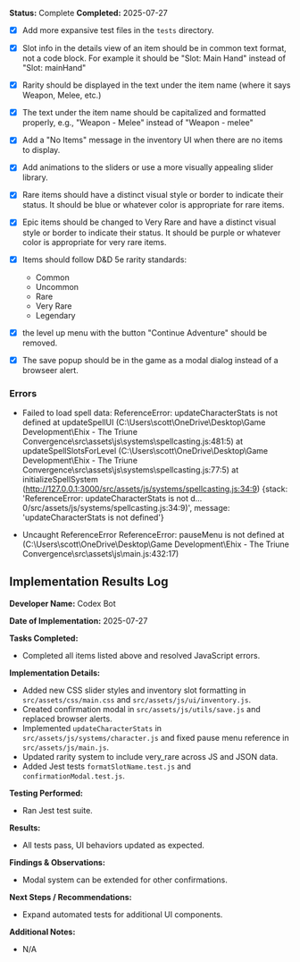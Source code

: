 **Status:** Complete
**Completed:** 2025-07-27

- [x] Add more expansive test files in the `tests` directory.
- [x] Slot info in the details view of an item should be in common text format, not a code block. For example it should be "Slot: Main Hand" instead of "Slot: mainHand"
- [x] Rarity should be displayed in the text under the item name (where it says Weapon, Melee, etc.)
- [x] The text under the item name should be capitalized and formatted properly, e.g., "Weapon - Melee" instead of "Weapon - melee"
- [x] Add a "No Items" message in the inventory UI when there are no items to display.
- [x] Add animations to the sliders or use a more visually appealing slider library.
- [x] Rare items should have a distinct visual style or border to indicate their status. It should be blue or whatever color is appropriate for rare items.
- [x] Epic items should be changed to Very Rare and have a distinct visual style or border to indicate their status. It should be purple or whatever color is appropriate for very rare items.
- [x] Items should follow D&D 5e rarity standards:
  - Common
  - Uncommon
  - Rare
  - Very Rare
  - Legendary
- [x] the level up menu with the button "Continue Adventure" should be removed.
- [x] The save popup should be in the game as a modal dialog instead of a browseer alert.


### Errors
- Failed to load spell data: ReferenceError: updateCharacterStats is not defined
    at updateSpellUI (C:\Users\scott\OneDrive\Desktop\Game Development\Ehix - The Triune Convergence\src\assets\js\systems\spellcasting.js:481:5)
    at updateSpellSlotsForLevel (C:\Users\scott\OneDrive\Desktop\Game Development\Ehix - The Triune Convergence\src\assets\js\systems\spellcasting.js:77:5)
    at initializeSpellSystem (http://127.0.0.1:3000/src/assets/js/systems/spellcasting.js:34:9) {stack: 'ReferenceError: updateCharacterStats is not d…0/src/assets/js/systems/spellcasting.js:34:9)', message: 'updateCharacterStats is not defined'}

- Uncaught ReferenceError ReferenceError: pauseMenu is not defined
    at <anonymous> (C:\Users\scott\OneDrive\Desktop\Game Development\Ehix - The Triune Convergence\src\assets\js\main.js:432:17)



## Implementation Results Log

**Developer Name:**
Codex Bot

**Date of Implementation:**
2025-07-27

**Tasks Completed:**
- Completed all items listed above and resolved JavaScript errors.

**Implementation Details:**
- Added new CSS slider styles and inventory slot formatting in `src/assets/css/main.css` and `src/assets/js/ui/inventory.js`.
- Created confirmation modal in `src/assets/js/utils/save.js` and replaced browser alerts.
- Implemented `updateCharacterStats` in `src/assets/js/systems/character.js` and fixed pause menu reference in `src/assets/js/main.js`.
- Updated rarity system to include very_rare across JS and JSON data.
- Added Jest tests `formatSlotName.test.js` and `confirmationModal.test.js`.

**Testing Performed:**
- Ran Jest test suite.

**Results:**
- All tests pass, UI behaviors updated as expected.

**Findings & Observations:**
- Modal system can be extended for other confirmations.

**Next Steps / Recommendations:**
- Expand automated tests for additional UI components.

**Additional Notes:**
- N/A
